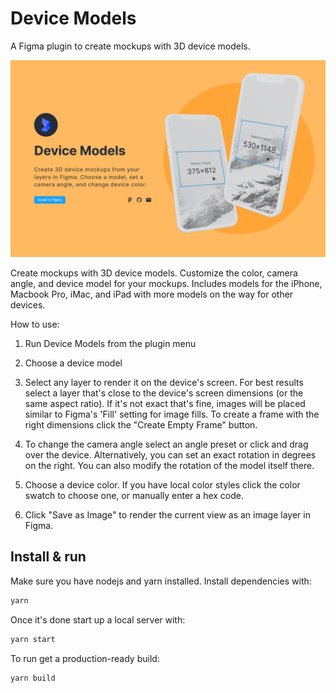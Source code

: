# Device Models

A Figma plugin to create mockups with 3D device models.

[![Site preview](/public/social-image.png)](https://devicemodels.com)

Create mockups with 3D device models. Customize the color, camera angle, and device model for your mockups. Includes models for the iPhone, Macbook Pro, iMac, and iPad with more models on the way for other devices.

How to use:

1. Run Device Models from the plugin menu

2. Choose a device model

3. Select any layer to render it on the device's screen. For best results select a layer that's close to the device's screen dimensions (or the same aspect ratio). If it's not exact that's fine, images will be placed similar to Figma's 'Fill' setting for image fills. To create a frame with the right dimensions click the "Create Empty Frame" button.

4. To change the camera angle select an angle preset or click and drag over the device. Alternatively, you can set an exact rotation in degrees on the right. You can also modify the rotation of the model itself there.

5. Choose a device color. If you have local color styles click the color swatch to choose one, or manually enter a hex code.

6. Click "Save as Image" to render the current view as an image layer in Figma.

## Install & run

Make sure you have nodejs and yarn installed. Install dependencies with:

```bash
yarn
```

Once it's done start up a local server with:

```bash
yarn start
```

To run get a production-ready build:

```bash
yarn build
```
